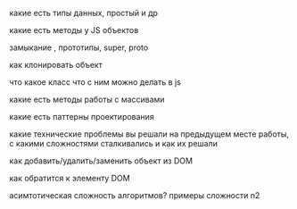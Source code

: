 
какие есть типы данных, простый и др

какие есть методы у JS объектов

замыкание , прототипы, super, proto

как клонировать объект

что какое класс что с ним можно делать в js

какие есть методы работы с массивами

какие есть паттерны проектирования

какие технические проблемы вы решали на предыдущем месте работы, с какими сложностями сталкивались и как их решали

как добавить/удалить/заменить объект из DOM

как обратится к элементу DOM

асимтотическая сложность алгоритмов? примеры сложности n2


